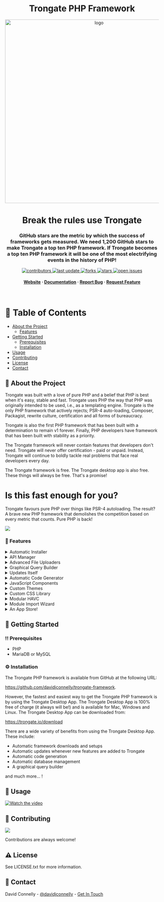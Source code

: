 <div align="center">
  <h1>Trongate PHP Framework</h1>
  <img src="https://trongate.io/trongate_logo/trongate_logo_dark_blue_bg.png" alt="logo" width="600" height="auto" />
  <h1>Break the rules use Trongate</h1>
  
  <h3>
   GitHub stars are the metric by which the success of frameworks gets measured. We need 1,200 GitHub stars to make Trongate a top ten PHP framework. If Trongate becomes a top ten PHP framework it will be one of the most electrifying events in the history of PHP! 
  </h3>

  
<!-- Badges -->
<p>
  <a href="https://github.com/davidjconnelly/trongate-framework/graphs/contributors">
    <img src="https://img.shields.io/github/contributors/davidjconnelly/trongate-framework" alt="contributors" />
  </a>
  <a href="">
    <img src="https://img.shields.io/github/last-commit/davidjconnelly/trongate-framework" alt="last update" />
  </a>
  <a href="https://github.com/davidjconnelly/trongate-framework/network/members">
    <img src="https://img.shields.io/github/forks/davidjconnelly/trongate-framework" alt="forks" />
  </a>
  <a href="https://github.com/davidjconnelly/trongate-framework/stargazers">
    <img src="https://img.shields.io/github/stars/davidjconnelly/trongate-framework" alt="stars" />
  </a>
  <a href="https://github.com/davidjconnelly/trongate-framework/issues/">
    <img src="https://img.shields.io/github/issues/davidjconnelly/trongate-framework" alt="open issues" />
  </a>
</p>
   
<h4>
    <a href="https://trongate.io">Website</a>
  <span> · </span>
    <a href="https://trongate.io/docs_m/contents">Documentation</a>
  <span> · </span>
    <a href="https://github.com/davidjconnelly/trongate-framework/issues/">Report Bug</a>
  <span> · </span>
    <a href="https://github.com/davidjconnelly/trongate-framework/issues/">Request Feature</a>
  </h4>
</div>

<br />

<!-- Table of Contents -->
# :notebook_with_decorative_cover: Table of Contents

- [About the Project](#star2-about-the-project)
  * [Features](#dart-features)
- [Getting Started](#toolbox-getting-started)
  * [Prerequisites](#bangbang-prerequisites)
  * [Installation](#gear-installation)
- [Usage](#eyes-usage)
- [Contributing](#wave-contributing)
- [License](#warning-license)
- [Contact](#handshake-contact)
  

<!-- About the Project -->
## :star2: About the Project

<div align="left"> 
  <p>Trongate was built with a love of pure PHP and a belief that PHP is best when it's easy, stable and fast. Trongate uses PHP the way that PHP was originally intended to be used, i.e., as a templating engine. Trongate is the only PHP framework that actively rejects; PSR-4 auto-loading, Composer, Packagist, rewrite culture, certification and all forms of bureaucracy.</p>
  <p>
Trongate is also the first PHP framework that has been built with a determination to remain v1 forever. Finally, PHP developers have framework that has been built with stability as a priority.</p>

  <p>The Trongate framework will never contain features that developers don't need. Trongate will never offer certification - paid or unpaid. Instead, Trongate will continue to boldly tackle real problems that face real developers every day.</p>

  <p>The Trongate framework is free. The Trongate desktop app is also free. These things will always be free. That's a promise!</p>
  <h1>Is this fast enough for you?</h1>
  <p>Trongate favours pure PHP over things like PSR-4 autoloading. The result? A brave new PHP framework that demolishes the competition based on every metric that counts. Pure PHP is back!</p>
   <img src="https://trongate.io/images/trongate_benchmarks.png" />
</div>

<!-- Features -->
### :dart: Features

<details>
  <summary>Automatic Installer</summary>
  <p>
    No command line. No Git. No 'Composer dot phar'. No Yaml. No Packagist. Trongate installs itself. Simply download the free Trongate desktop app and set up entire database driven apps in seconds!
  </p>
</details>
<details>
  <summary>API Manager</summary>
  <p>
    Trongate's best in class API Manager sets a new standard for rapid API development. Mobile developers and JavaScript developers - you're in for a treat!
  </p>
</details>
<details>
  <summary>Advanced File Uploaders</summary>
  <p>
    Trongate sets a new standard for PHP by letting developers build highly performant features in record time. This includes some of the fastest file uploaders in the industry.
  </p>
</details>
<details>
  <summary>Graphical Query Builder</summary>
  <p>
    Trongate is the only framework that comes with a free graphical SQL query builder. So, now you can build complex table joins easily and liberate yourself from costly db mangement software.
  </p>
</details>
<details>
  <summary>Updates Itself</summary>
  <p>
    Whenever new features come out you get an alert, asking if you want it. If you want it, you click 'yes'. Then it self-updates. Another industry first! By the way, Trongate is also the first PHP framework that aims to be v1 forever!
  </p>
</details>
<details>
  <summary>Automatic Code Generator</summary>
  <p>
   With Trongate, you get a revolutionary code generator to help take care of boring boilerplate code. Your productivity levels are about to go through the roof!
  </p>
</details>
<details>
  <summary>JavaScript Components</summary>
  <p>
   With Trongate you can build beautiful pop up calendars, time pickers, date-range pickers and even drag and drop file uploaders in seconds!
  </p>
</details>
<details>
  <summary>Custom Themes</summary>
  <p>
   Unlike some frameworks that tether users to a particular design, Trongate lets you choose from a potentially unlimited number of design themes for your admin panels.
  </p>
</details>
<details>
  <summary>Custom CSS Library</summary>
  <p>
   Frameworks should NOT depend upon third party libraries. That's why Trongate has its own CSS library. Yet another industry first!
  </p>
</details>
<details>
  <summary>Modular HAVC</summary>
  <p>
   Trongate uses Hierarchical Asset View Controller architecture. It's like HMVC on steroids! Finally, the PHP community have a "truely modular" PHP framework.
  </p>
</details>
<details>
  <summary>Module Import Wizard</summary>
  <p>
   Easily import entire modules, including SQL data. Drag 'n' drop web development, at last.
  </p>
</details>
<details>
  <summary>An App Store!</summary>
  <p>
   Trongate's Module Market is the PHP community's first legitimate challenge to the Composer / Packagist combo. Goodbye henhouse. Hello sunshine!
  </p>
</details>

<!-- Getting Started -->
## 	:toolbox: Getting Started

<!-- Prerequisites -->
### :bangbang: Prerequisites
<ul>
  <li>PHP</li>
  <li>MariaDB or MySQL</li>
 </ul>

<!-- Installation -->
### :gear: Installation

The Trongate PHP framework is available from GitHub at the following URL:

https://github.com/davidjconnelly/trongate-framework.  

However, the fastest and easiest way to get the Trongate PHP framework is by using the Trongate Desktop App.  The Trongate Desktop App is 100% free of charge (it always will be!) and is available for Mac, Windows and Linux. The Trongate Desktop App can be downloaded from: 

https://trongate.io/download

There are a wide variety of benefits from using the Trongate Desktop App.  These include:
<ul>
  <li>Automatic framework downloads and setups</li>
  <li>Automatic updates whenever new features are added to Trongate</li>
  <li>Automatic code generation</li>
  <li>Automatic database management</li>
  <li>A graphical query builder</li>
 </ul>

<p>and much more... !</p>




<!-- Usage -->
## :eyes: Usage

<a href="http://www.youtube.com/watch?feature=player_embedded&v=2sAtjYcAD-4" target="_blank">
 <img src="http://img.youtube.com/vi/2sAtjYcAD-4/hqdefault.jpg" alt="Watch the video" />
</a>

<!-- Contributing -->
## :wave: Contributing

<a href="https://github.com/davidjconnelly/trongate-framework/graphs/contributors">
  <img src="https://contrib.rocks/image?repo=davidjconnelly/trongate-framework" />
</a>


Contributions are always welcome!

<!-- License -->
## :warning: License

See LICENSE.txt for more information.


<!-- Contact -->
## :handshake: Contact

David Connelly - [@davidjconnelly](https://twitter.com/davidjconnelly) - [Get In Touch](https://trongate.io/your_messages/compose)
